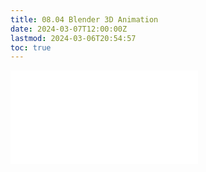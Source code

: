 ```yaml
---
title: 08.04 Blender 3D Animation
date: 2024-03-07T12:00:00Z
lastmod: 2024-03-06T20:54:57
toc: true
---
```


![Link to included file content](../../../../3d-modeling/blender/3d-animation-blender.md)
